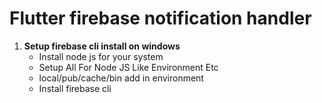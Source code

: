 # **Flutter firebase notification handler**

1. **Setup firebase cli install on windows**
    - Install node js for your system
    - Setup All For Node JS Like Environment Etc
    - local/pub/cache/bin add in environment
    - Install firebase cli